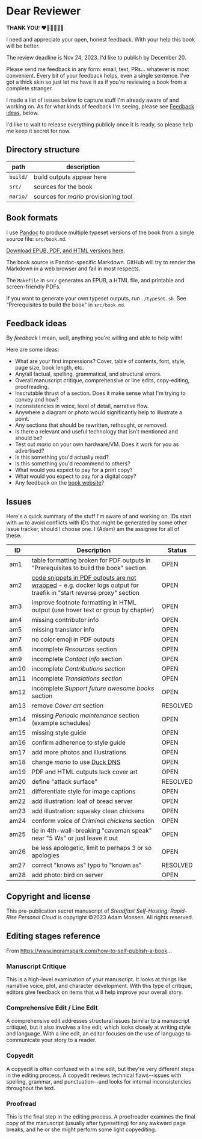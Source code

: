 # Dear Reviewer

**THANK YOU**! ❤️🧡💛💚💙💜

I need and appreciate your open, honest feedback. With your help this book will be better.

The review deadline is Nov 24, 2023. I'd like to publish by December 20.

Please send me feedback in any form: email, text, PRs... whatever is most convenient. Every bit of your feedback helps, even a single sentence. I've got a thick skin so just let me have it as if you're reviewing a book from a complete stranger.

I made a list of issues below to capture stuff I'm already aware of and working on. As for what kinds of feedback I'm seeing, please see [Feedback ideas](#feedback-ideas), below.

I'd like to wait to release everything publicly once it is ready, so please help me keep it secret for now.

## Directory structure

| path     | description                           |
|----------|---------------------------------------|
| `build/` | build outputs appear here             |
| `src/`   | sources for the book                  |
| `mario/` | sources for _mario_ provisioning tool |

## Book formats

I use [Pandoc](https://pandoc.org) to produce multiple typeset versions of the book from a single source file: `src/book.md`.

[Download EPUB, PDF, and HTML versions here](https://github.com/meonkeys/shb-review/releases/).

The book source is Pandoc-specific Markdown. GitHub will try to render the Markdown in a web browser and fail in most respects.

The `Makefile` in `src/` generates an EPUB, a HTML file, and printable and screen-friendly PDFs.

If you want to generate your own typeset outputs, run `./typeset.sh`. See "Prerequisites to build the book" in `src/book.md`.

## Feedback ideas

By _feedback_ I mean, well, anything you're willing and able to help with!

Here are some ideas:

* What are your first impressions? Cover, table of contents, font, style, page size, book length, etc.
* Any/all factual, spelling, grammatical, and structural errors.
* Overall manuscript critique, comprehensive or line edits, copy-editing, proofreading.
* Inscrutable thrust of a section. Does it make sense what I'm trying to convey and how?
* Inconsistencies in voice, level of detail, narrative flow.
* Anywhere a diagram or photo would significantly help to illustrate a point.
* Any sections that should be rewritten, rethought, or removed.
* Is there a relevant and useful technology that isn't mentioned and should be?
* Test out _mario_ on your own hardware/VM. Does it work for you as advertised?
* Is this something you'd actually read?
* Is this something you'd recommend to others?
* What would you expect to pay for a print copy?
* What would you expect to pay for a digital copy?
* Any feedback on the [book website](https://selfhostbook.com)?

## Issues

Here's a quick summary of the stuff I'm aware of and working on. IDs start with `am` to avoid conflicts with IDs that might be generated by some other issue tracker, should I choose one. I (Adam) am the assignee for all of these.

| ID   | Description | Status |
|------|-------------|--------|
| am1  | table formatting broken for PDF outputs in "Prerequisites to build the book" section | OPEN |
| am2  | [code snippets in PDF outputs are not wrapped](https://stackoverflow.com/questions/20788464/pandoc-doesnt-text-wrap-code-blocks-when-converting-to-pdf) - e.g. docker logs output for traefik in "start reverse proxy" section | OPEN |
| am3  | improve footnote formatting in HTML output (use hover text or group by chapter) | OPEN |
| am4  | missing contributor info | OPEN |
| am5  | missing translator info | OPEN |
| am7  | no color emoji in PDF outputs | OPEN |
| am8  | incomplete _Resources_ section | OPEN |
| am9  | incomplete _Contact info_ section | OPEN |
| am10 | incomplete _Contributions section_ | OPEN |
| am11 | incomplete _Translations section_ | OPEN |
| am12 | incomplete _Support future awesome books_ section | OPEN |
| am13 | remove _Cover art_ section | RESOLVED |
| am14 | missing _Periodic maintenance_ section (example schedules) | OPEN |
| am15 | missing style guide | OPEN |
| am16 | confirm adherence to style guide | OPEN |
| am17 | add more photos and illustrations | OPEN |
| am18 | change _mario_ to use [Duck DNS](https://hub.docker.com/r/linuxserver/duckdns) | OPEN |
| am19 | PDF and HTML outputs lack cover art | OPEN |
| am20 | define "attack surface" | RESOLVED |
| am21 | differentiate style for image captions | OPEN |
| am22 | add illustration: loaf of bread server | OPEN |
| am23 | add illustration: squeaky clean chickens | OPEN |
| am24 | conform voice of _Criminal chickens_ section | OPEN |
| am25 | tie in 4th-wall-breaking "caveman speak" near "5 Ws" or just leave it out | OPEN |
| am26 | be less apologetic, limit to perhaps 3 or so apologies | OPEN |
| am27 | correct "knows as" typo to "known as" | RESOLVED |
| am28 | add photo: bird on server | OPEN |

## Copyright and license

This pre-publication secret manuscript of _Steadfast Self-Hosting: Rapid-Rise Personal Cloud_ is copyright &copy;2023 Adam Monsen. All rights reserved.

## Editing stages reference

From <https://www.ingramspark.com/how-to-self-publish-a-book>...

### Manuscript Critique

This is a high-level examination of your manuscript. It looks at things like narrative voice, plot, and character development. With this type of critique, editors give feedback on items that will help improve your overall story.

### Comprehensive Edit / Line Edit

A comprehensive edit addresses structural issues (similar to a manuscript critique), but it also involves a line edit, which looks closely at writing style and language. With a line edit, an editor focuses on the use of language to communicate your story to a reader.

### Copyedit

A copyedit is often confused with a line edit, but they're very different steps in the editing process. A copyedit reviews technical flaws--issues with spelling, grammar, and punctuation--and looks for internal inconsistencies throughout the text.

### Proofread

This is the final step in the editing process. A proofreader examines the final copy of the manuscript (usually after typesetting) for any awkward page breaks, and he or she might perform some light copyediting.
